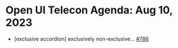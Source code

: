# Open UI Telecon Agenda: Aug 10, 2023

- [exclusive accordion] exclusively non-exclusive... [#786](https://github.com/openui/open-ui/issues/786)
